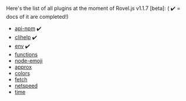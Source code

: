 Here's the list of all plugins at the moment of Rovel.js v1.1.7 [beta]:
( ✔️ = docs of it are completed!)
- [api-npm](/rjs-plugins/api-npm) ✔️
- [clihelp](/rjs-plugins/clihelp) ✔️
- [env](/rjs-plugins/env) ✔️
- [functions](/rjs-plugins/functions)
- [node-emoji](/rjs-plugins/emoji)
- [approx](/rjs-plugins/approx)
- [colors](/rjs-plugins/colors)
- [fetch](/rjs-plugins/fetch)
- [netspeed](/rjs-plugins/netspeed)
- [time](/rjs-plugins/time)